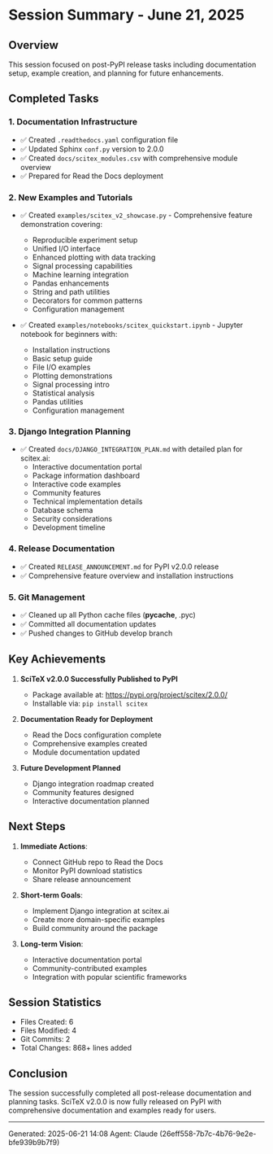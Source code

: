 # Session Summary - June 21, 2025

## Overview
This session focused on post-PyPI release tasks including documentation setup, example creation, and planning for future enhancements.

## Completed Tasks

### 1. Documentation Infrastructure
- ✅ Created `.readthedocs.yaml` configuration file
- ✅ Updated Sphinx `conf.py` version to 2.0.0
- ✅ Created `docs/scitex_modules.csv` with comprehensive module overview
- ✅ Prepared for Read the Docs deployment

### 2. New Examples and Tutorials
- ✅ Created `examples/scitex_v2_showcase.py` - Comprehensive feature demonstration covering:
  - Reproducible experiment setup
  - Unified I/O interface
  - Enhanced plotting with data tracking
  - Signal processing capabilities
  - Machine learning integration
  - Pandas enhancements
  - String and path utilities
  - Decorators for common patterns
  - Configuration management

- ✅ Created `examples/notebooks/scitex_quickstart.ipynb` - Jupyter notebook for beginners with:
  - Installation instructions
  - Basic setup guide
  - File I/O examples
  - Plotting demonstrations
  - Signal processing intro
  - Statistical analysis
  - Pandas utilities
  - Configuration management

### 3. Django Integration Planning
- ✅ Created `docs/DJANGO_INTEGRATION_PLAN.md` with detailed plan for scitex.ai:
  - Interactive documentation portal
  - Package information dashboard
  - Interactive code examples
  - Community features
  - Technical implementation details
  - Database schema
  - Security considerations
  - Development timeline

### 4. Release Documentation
- ✅ Created `RELEASE_ANNOUNCEMENT.md` for PyPI v2.0.0 release
- ✅ Comprehensive feature overview and installation instructions

### 5. Git Management
- ✅ Cleaned up all Python cache files (__pycache__, .pyc)
- ✅ Committed all documentation updates
- ✅ Pushed changes to GitHub develop branch

## Key Achievements

1. **SciTeX v2.0.0 Successfully Published to PyPI**
   - Package available at: https://pypi.org/project/scitex/2.0.0/
   - Installable via: `pip install scitex`

2. **Documentation Ready for Deployment**
   - Read the Docs configuration complete
   - Comprehensive examples created
   - Module documentation updated

3. **Future Development Planned**
   - Django integration roadmap created
   - Community features designed
   - Interactive documentation planned

## Next Steps

1. **Immediate Actions**:
   - Connect GitHub repo to Read the Docs
   - Monitor PyPI download statistics
   - Share release announcement

2. **Short-term Goals**:
   - Implement Django integration at scitex.ai
   - Create more domain-specific examples
   - Build community around the package

3. **Long-term Vision**:
   - Interactive documentation portal
   - Community-contributed examples
   - Integration with popular scientific frameworks

## Session Statistics
- Files Created: 6
- Files Modified: 4
- Git Commits: 2
- Total Changes: 868+ lines added

## Conclusion
The session successfully completed all post-release documentation and planning tasks. SciTeX v2.0.0 is now fully released on PyPI with comprehensive documentation and examples ready for users.

---
Generated: 2025-06-21 14:08
Agent: Claude (26eff558-7b7c-4b76-9e2e-bfe939b9b7f9)
